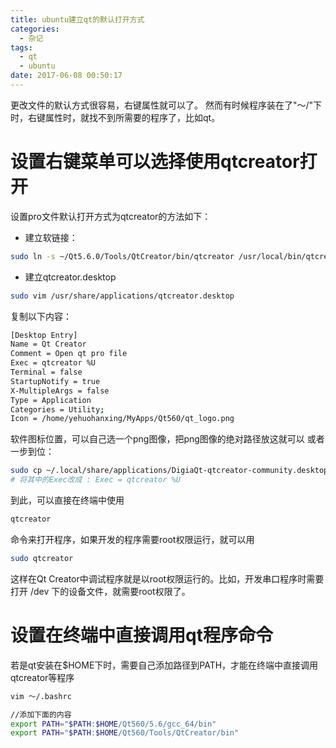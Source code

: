 ```yaml
---
title: ubuntu建立qt的默认打开方式
categories:
  - 杂记
tags:
  - qt
  - ubuntu
date: 2017-06-08 00:50:17
---
```



更改文件的默认方式很容易，右键属性就可以了。
然而有时候程序装在了"～/"下时，右键属性时，就找不到所需要的程序了，比如qt。

<!-- more -->

# 设置右键菜单可以选择使用qtcreator打开
设置pro文件默认打开方式为qtcreator的方法如下：

- 建立软链接：

```bash
sudo ln -s ~/Qt5.6.0/Tools/QtCreator/bin/qtcreator /usr/local/bin/qtcreator
```

- 建立qtcreator.desktop

```bash
sudo vim /usr/share/applications/qtcreator.desktop
```

复制以下内容：

```bash
[Desktop Entry]
Name = Qt Creator
Comment = Open qt pro file
Exec = qtcreator %U
Terminal = false
StartupNotify = true
X-MultipleArgs = false
Type = Application
Categories = Utility;
Icon = /home/yehuohanxing/MyApps/Qt560/qt_logo.png
```
软件图标位置，可以自己选一个png图像，把png图像的绝对路径放这就可以
或者一步到位：


```bash
sudo cp ~/.local/share/applications/DigiaQt-qtcreator-community.desktop ./qtcreator.desktop
# 将其中的Exec改成 : Exec = qtcreator %U
```

到此，可以直接在终端中使用

```bash
qtcreator
```

命令来打开程序，如果开发的程序需要root权限运行，就可以用

```bash
sudo qtcreator
```
这样在Qt Creator中调试程序就是以root权限运行的。比如，开发串口程序时需要打开 /dev 下的设备文件，就需要root权限了。


# 设置在终端中直接调用qt程序命令

若是qt安装在$HOME下时，需要自己添加路径到PATH，才能在终端中直接调用qtcreator等程序

```bash
vim ～/.bashrc

//添加下面的内容
export PATH="$PATH:$HOME/Qt560/5.6/gcc_64/bin"
export PATH="$PATH:$HOME/Qt560/Tools/QtCreator/bin"

```

